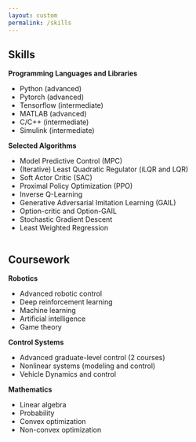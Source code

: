 ```yaml
---
layout: custom
permalink: /skills
---
```




## Skills
<div class="row">
  <div class="column">
  <b> Programming Languages and Libraries </b>
  <ul>
  <li>Python (advanced)</li>
  <li>Pytorch (advanced)</li>
  <li>Tensorflow (intermediate)</li>
  <li>MATLAB (advanced)</li>
  <li>C/C++ (intermediate)</li>
  <li>Simulink (intermediate)</li>
  </ul>

</div>
  <div class="column">
<b> Selected Algorithms </b>
    <ul>
    <li>Model Predictive Control (MPC)</li>
    <li>(Iterative) Least Quadratic Regulator (iLQR and LQR)</li>
    <li>Soft Actor Critic (SAC)</li>
    <li>Proximal Policy Optimization (PPO)</li>
    <li>Inverse Q-Learning </li>
    <li>Generative Adversarial Imitation Learning (GAIL)</li>
    <li>Option-critic and Option-GAIL</li>
    <li>Stochastic Gradient Descent</li>
    <li>Least Weighted Regression</li>
    </ul>
  </div>
</div>



## Coursework
<div class="row">
  <div class="column">
<b> Robotics </b>
    <ul>
    <li>Advanced robotic control</li>
    <li>Deep reinforcement learning</li>
    <li>Machine learning</li>
    <li>Artificial intelligence</li>
    <li>Game theory</li>
    </ul>
</div>
  <div class="column">
<b> Control Systems</b>
<ul>
<li>Advanced graduate-level control (2 courses)</li>
<li>Nonlinear systems (modeling and control)</li>
<li>Vehicle Dynamics and control</li>
</ul>

<b> Mathematics </b>
<ul>
<li>Linear algebra</li>
<li>Probability</li>
<li>Convex optimization</li>
<li>Non-convex optimization</li>
</ul>
</div>
</div>



